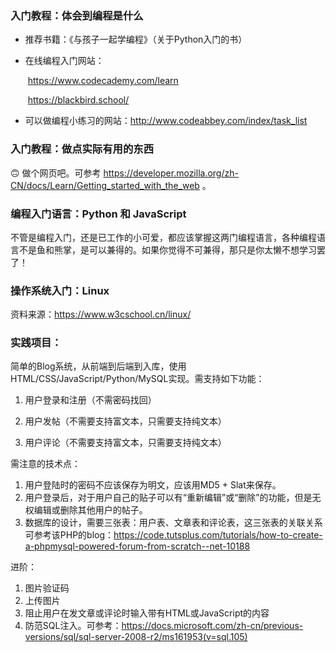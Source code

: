 ### 入门教程：体会到编程是什么

- 推荐书籍：《与孩子一起学编程》（关于Python入门的书）

- 在线编程入门网站：

  ​	https://www.codecademy.com/learn

  ​	https://blackbird.school/

- 可以做编程小练习的网站：http://www.codeabbey.com/index/task_list

### 入门教程：做点实际有用的东西

🙃 做个网页吧。可参考 https://developer.mozilla.org/zh-CN/docs/Learn/Getting_started_with_the_web 。

### 编程入门语言：Python 和 JavaScript

不管是编程入门，还是已工作的小可爱，都应该掌握这两门编程语言，各种编程语言不是鱼和熊掌，是可以兼得的。如果你觉得不可兼得，那只是你太懒不想学习罢了！

### 操作系统入门：Linux

资料来源：https://www.w3cschool.cn/linux/

### 实践项目：

简单的Blog系统，从前端到后端到入库，使用HTML/CSS/JavaScript/Python/MySQL实现。需支持如下功能：

1. 用户登录和注册（不需密码找回）

2. 用户发帖（不需要支持富文本，只需要支持纯文本）

3. 用户评论（不需要支持富文本，只需要支持纯文本）

需注意的技术点：

1. 用户登陆时的密码不应该保存为明文，应该用MD5 + Slat来保存。
2. 用户登录后，对于用户自己的贴子可以有“重新编辑”或“删除”的功能，但是无权编辑或删除其他用户的帖子。
3. 数据库的设计，需要三张表：用户表、文章表和评论表，这三张表的关联关系可参考该PHP的blog：https://code.tutsplus.com/tutorials/how-to-create-a-phpmysql-powered-forum-from-scratch--net-10188

进阶：

1. 图片验证码
2. 上传图片
3. 阻止用户在发文章或评论时输入带有HTML或JavaScript的内容
4. 防范SQL注入。可参考：https://docs.microsoft.com/zh-cn/previous-versions/sql/sql-server-2008-r2/ms161953(v=sql.105)